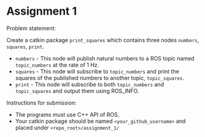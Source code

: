 Assignment 1
============

Problem statement:

Create a catkin package `print_squares` which contains three nodes `numbers`, `squares`, `print`.
- `numbers` - This node will publish natural numbers to a ROS topic named `topic_numbers` at the rate of 1 Hz.
- `squares` - This node will subscribe to `topic_numbers` and print the squares of the published numbers to another topic, `topic_squares`.
- `print` - This node will subscribe to both `topic_numbers` and `topic_squares` and output them using ROS_INFO.

Instructions for submission:
- The programs must use C++ API of ROS.
- Your catkin package should be named `<your_github_username>` and placed under `<repo_root>/assignment_1/`
